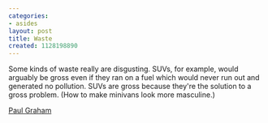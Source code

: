 ```yaml
---
categories:
- asides
layout: post
title: Waste
created: 1128198890
---
```

Some kinds of waste really are disgusting. SUVs, for example, would arguably be gross even if they ran on a fuel which would never run out and generated no pollution. SUVs are gross because they're the solution to a gross problem. (How to make minivans look more masculine.)

<a href="http://www.paulgraham.com/hundred.html">Paul Graham</a>
